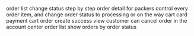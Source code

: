 order list change status step by step
order detail for packers control every order item, and change order status to processing or on the way
cart card payment
cart order create success view
customer can cancel order in the account center
order list show orders by order status
